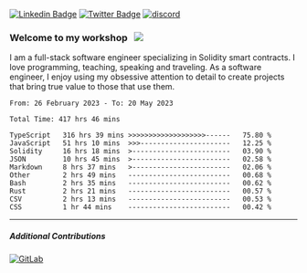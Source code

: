 [![Linkedin Badge](https://img.shields.io/badge/-LinkedIn-0e76a8?style=flat-square&logo=Linkedin&logoColor=white)](https://www.linkedin.com/in/jason-schwarz-75b91482/)
[![Twitter Badge](https://img.shields.io/badge/-Twitter-00acee?style=flat-square&logo=Twitter&logoColor=white)](https://twitter.com/passandscore)
[![discord](https://img.shields.io/badge/Discord-blue?logo=discord&logoColor=white)](https://discordapp.com/users/#3518)

### Welcome to my workshop &nbsp; ![](https://visitor-badge.glitch.me/badge?page_id=passandscore.passandscore)

I am a full-stack software engineer specializing in Solidity smart contracts. I love programming, teaching, speaking and traveling. As a software engineer, I enjoy using my obsessive attention to detail to create projects that bring true value to those that use them.

<!--START_SECTION:waka-->

```text
From: 26 February 2023 - To: 20 May 2023

Total Time: 417 hrs 46 mins

TypeScript   316 hrs 39 mins >>>>>>>>>>>>>>>>>>>------   75.80 %
JavaScript   51 hrs 10 mins  >>>----------------------   12.25 %
Solidity     16 hrs 18 mins  >------------------------   03.90 %
JSON         10 hrs 45 mins  >------------------------   02.58 %
Markdown     8 hrs 37 mins   >------------------------   02.06 %
Other        2 hrs 49 mins   -------------------------   00.68 %
Bash         2 hrs 35 mins   -------------------------   00.62 %
Rust         2 hrs 21 mins   -------------------------   00.57 %
CSV          2 hrs 13 mins   -------------------------   00.53 %
CSS          1 hr 44 mins    -------------------------   00.42 %
```

<!--END_SECTION:waka-->

<hr/>

##### Additional Contributions

[![GitLab](https://img.shields.io/badge/GitLab-orange?logo=gitlab&logoColor=white)](https://gitlab.com/jason_schwarz)
